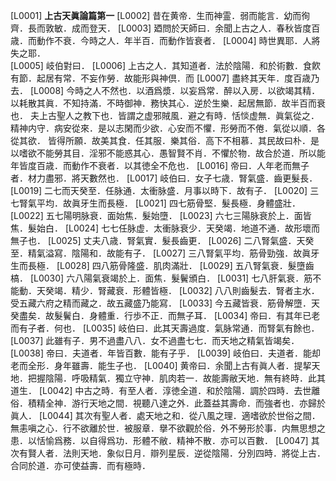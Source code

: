 [L0001] **上古天眞論篇第一**
[L0002] 昔在黄帝．生而神霊．弱而能言．幼而徇齊．長而敦敏．成而登天．
[L0003] 廼問於天師曰．余聞上古之人．春秋皆度百歳．而動作不衰．今時之人．年半百．而動作皆衰者．
[L0004] 時世異耶．人將失之耶．  
[L0005] 岐伯對曰．
[L0006] 上古之人．其知道者．法於陰陽．和於術數．食飮有節．起居有常．不妄作勞．故能形與神倶．而
[L0007] 盡終其天年．度百歳乃去．
[L0008] 今時之人不然也．以酒爲漿．以妄爲常．醉以入房．以欲竭其精．以耗散其眞．不知持滿．不時御神．務快其心．逆於生樂．起居無節．故半百而衰也．
夫上古聖人之教下也．皆謂之虚邪賊風．避之有時．恬惔虚無．眞氣從之．精神内守．病安從來．是以志閑而少欲．心安而不懼．形勞而不倦．氣從以順．各從其欲．
皆得所願．故美其食．任其服．樂其俗．高下不相慕．其民故曰朴．是以嗜欲不能勞其目．淫邪不能惑其心．愚智賢不肖．不懼於物．故合於道．所以能年皆度百歳．而動作不衰者．以其徳全不危也．
[L0016] 帝曰．人年老而無子者．材力盡邪．將天數然也．
[L0017] 岐伯曰．女子七歳．腎氣盛．齒更髮長．
[L0019] 二七而天癸至．任脉通．太衝脉盛．月事以時下．故有子．
[L0020] 三七腎氣平均．故眞牙生而長極．
[L0021] 四七筋骨堅．髮長極．身體盛壯．
[L0022] 五七陽明脉衰．面始焦．髮始墮．
[L0023] 六七三陽脉衰於上．面皆焦．髮始白．
[L0024] 七七任脉虚．太衝脉衰少．天癸竭．地道不通．故形壞而無子也．
[L0025] 丈夫八歳．腎氣實．髮長齒更．
[L0026] 二八腎氣盛．天癸至．精氣溢寫．陰陽和．故能有子．
[L0027] 三八腎氣平均．筋骨勁強．故眞牙生而長極．
[L0028] 四八筋骨隆盛．肌肉滿壯．
[L0029] 五八腎氣衰．髮墮齒槁．
[L0030] 六八陽氣衰竭於上．面焦．髮鬢頒白．
[L0031] 七八肝氣衰．筋不能動．天癸竭．精少．腎藏衰．形體皆極．
[L0032] 八八則齒髮去．腎者主水．受五藏六府之精而藏之．故五藏盛乃能寫．
[L0033] 今五藏皆衰．筋骨解墮．天癸盡矣．故髮鬢白．身體重．行歩不正．而無子耳．
[L0034] 帝曰．有其年已老而有子者．何也．
[L0035] 岐伯曰．此其天壽過度．氣脉常通．而腎氣有餘也．
[L0037] 此雖有子．男不過盡八八．女不過盡七七．而天地之精氣皆竭矣．
[L0038] 帝曰．夫道者．年皆百數．能有子乎．
[L0039] 岐伯曰．夫道者．能却老而全形．身年雖壽．能生子也．
[L0040] 黄帝曰．余聞上古有眞人者．提挈天地．把握陰陽．呼吸精氣．獨立守神．肌肉若一．故能壽敝天地．無有終時．此其道生．
[L0042] 中古之時．有至人者．淳徳全道．和於陰陽．調於四時．去世離俗．積精全神．游行天地之間．視聽八達之外．此蓋益其壽命．而強者也．亦歸於眞人．
[L0044] 其次有聖人者．處天地之和．從八風之理．適嗜欲於世俗之間．無恚嗔之心．行不欲離於世．被服章．擧不欲觀於俗．外不勞形於事．内無思想之患．以恬愉爲務．以自得爲功．形體不敝．精神不散．亦可以百數．
[L0047] 其次有賢人者．法則天地．象似日月．辯列星辰．逆從陰陽．分別四時．將從上古．合同於道．亦可使益壽．而有極時．

